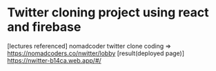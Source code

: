 # Twitter cloning project using react and firebase

[lectures referenced] nomadcoder twitter clone coding =>  https://nomadcoders.co/nwitter/lobby
[result(deployed page)] https://nwitter-b14ca.web.app/#/
